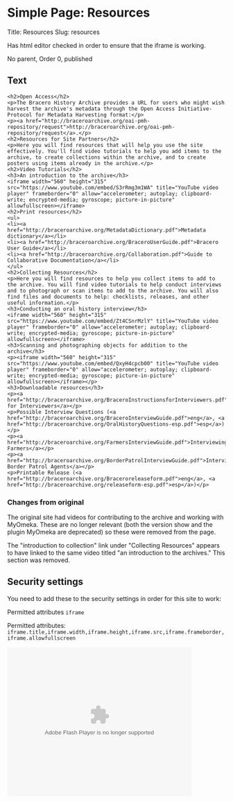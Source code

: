 # Simple Page: Resources

Title: Resources
Slug: resources

Has html editor checked in order to ensure that the iframe is working.

No parent, Order 0, published

## Text

```
<h2>Open Access</h2>
<p>The Bracero History Archive provides a URL for users who might wish harvest the archive's metadata through the Open Access Initiative-Protocol for Metadata Harvesting format:</p>
<p><a href="http://braceroarchive.org/oai-pmh-repository/request">http://braceroarchive.org/oai-pmh-repository/request</a>.</p>
<h2>Resources for Site Partners</h2>
<p>Here you will find resources that will help you use the site effectively. You'll find video tutorials to help you add items to the archive, to create collections within the archive, and to create posters using items already in the archive.</p>
<h2>Video Tutorials</h2>
<h3>An introduction to the archive</h3>
<iframe width="560" height="315" src="https://www.youtube.com/embed/S3rRmg3m1WA" title="YouTube video player" frameborder="0" allow="accelerometer; autoplay; clipboard-write; encrypted-media; gyroscope; picture-in-picture" allowfullscreen></iframe>
<h2>Print resources</h2>
<ul>
<li><a href="http://braceroarchive.org/MetadataDictionary.pdf">Metadata dictionary</a></li>
<li><a href="http://braceroarchive.org/BraceroUserGuide.pdf">Bracero User Guide</a></li>
<li><a href="http://braceroarchive.org/Collaboration.pdf">Guide to Collaborative Documentation</a></li>
</ul>
<h2>Collecting Resources</h2>
<p>Here you will find resources to help you collect items to add to the archive. You will find video tutorials to help conduct interviews and to photograph or scan items to add to the archive. You will also find files and documents to help: checklists, releases, and other useful information.</p>
<h3>Conducting an oral history interview</h3>
<iframe width="560" height="315" src="https://www.youtube.com/embed/Zt4CSnrMzlY" title="YouTube video player" frameborder="0" allow="accelerometer; autoplay; clipboard-write; encrypted-media; gyroscope; picture-in-picture" allowfullscreen></iframe>
<h3>Scanning and photographing objects for addition to the archive</h3>
<p><iframe width="560" height="315" src="https://www.youtube.com/embed/QxyH4cpcb00" title="YouTube video player" frameborder="0" allow="accelerometer; autoplay; clipboard-write; encrypted-media; gyroscope; picture-in-picture" allowfullscreen></iframe></p>
<h3>Downloadable resources</h3>
<p><a href="http://braceroarchive.org/BraceroInstructionsforInterviewers.pdf">Instructions for Interviewers</a></p>
<p>Possible Interview Questions (<a href="http://braceroarchive.org/BraceroInterviewGuide.pdf">eng</a>, <a href="http://braceroarchive.org/OralHistoryQuestions-esp.pdf">esp</a>)</p>
<p><a href="http://braceroarchive.org/FarmersInterviewGuide.pdf">Interviewing Farmers</a></p>
<p><a href="http://braceroarchive.org/BorderPatrolInterviewGuide.pdf">Interviewing Border Patrol Agents</a></p>
<p>Printable Release (<a href="http://braceroarchive.org/Braceroreleaseform.pdf">eng</a>, <a href="http://braceroarchive.org/releaseform-esp.pdf">esp</a>)</p>
```

### Changes from original

The original site had videos for contributing to the archive and working with MyOmeka. These are no longer relevant (both the version show and the plugin MyOmeka are deprecated) so these were removed from the page. 

The "introduction to collection" link under "Collecting Resources" appears to have linked to the same video titled "an introduction to the archives." This section was removed.

## Security settings

You need to add these to the security settings in order for this site to work:

Permitted attributes `iframe`

Permitted attributes: `iframe.title,iframe.width,iframe.height,iframe.src,iframe.frameborder,iframe.allowfullscreen`


<embed src="http://web.archive.org/web/20110725101221oe_/http://www.youtube.com/v/S3rRmg3m1WA&amp;hl=en_US&amp;fs=1&amp;" type="application/x-shockwave-flash" allowscriptaccess="always" allowfullscreen="true" width="425" height="344">